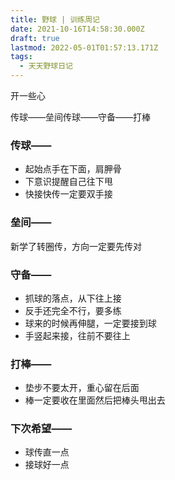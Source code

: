```yaml
---
title: 野球 | 训练周记
date: 2021-10-16T14:58:30.000Z
draft: true
lastmod: 2022-05-01T01:57:13.171Z
tags:
  - 天天野球日记
---
```

开一些心

传球——垒间传球——守备——打棒

### 传球——

- 起始点手在下面，肩胛骨
- 下意识提醒自己往下甩
- 快接快传一定要双手接

### 垒间——

新学了转圈传，方向一定要先传对

### 守备——

- 抓球的落点，从下往上接
- 反手还完全不行，要多练
- 球来的时候再伸腿，一定要接到球
- 手竖起来接，往前不要往上

### 打棒——

- 垫步不要太开，重心留在后面
- 棒一定要收在里面然后把棒头甩出去

### 下次希望——

- 球传直一点
- 接球好一点
